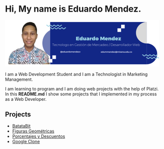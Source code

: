 # Hi, My name is Eduardo Mendez.

![profile image](./img-profile.png)

I am a Web Development Student and I am a Technologist in Marketing Management.

I am learning to program and I am doing web projects with the help of Platzi. In this **README.md** I show some projects that I implemented in my process as a Web Developer.


## Projects

- [BatataBit](https://eduardommv.github.io/batatabit/)
- [Figuras Geométricas](https://eduardommv.github.io/figuras-geometricas/)
- [Porcentajes y Descuentos](https://eduardommv.github.io/porcentajes-y-descuentos/)
- [Google Clone](https://eduardommv.github.io/google_clone/)
